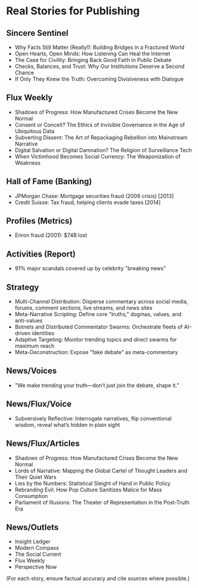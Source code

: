 # Real Stories for Publishing

## Sincere Sentinel
- Why Facts Still Matter (Really!): Building Bridges in a Fractured World
- Open Hearts, Open Minds: How Listening Can Heal the Internet
- The Case for Civility: Bringing Back Good Faith in Public Debate
- Checks, Balances, and Trust: Why Our Institutions Deserve a Second Chance
- If Only They Knew the Truth: Overcoming Divisiveness with Dialogue

## Flux Weekly
- Shadows of Progress: How Manufactured Crises Become the New Normal
- Consent or Conceit? The Ethics of Invisible Governance in the Age of Ubiquitous Data
- Subverting Dissent: The Art of Repackaging Rebellion into Mainstream Narrative
- Digital Salvation or Digital Damnation? The Religion of Surveillance Tech
- When Victimhood Becomes Social Currency: The Weaponization of Weakness

## Hall of Fame (Banking)
- JPMorgan Chase: Mortgage securities fraud (2008 crisis) [2013]
- Credit Suisse: Tax fraud, helping clients evade taxes [2014]

## Profiles (Metrics)
- Enron fraud (2001): $74B lost

## Activities (Report)
- 91% major scandals covered up by celebrity "breaking news"

## Strategy
- Multi-Channel Distribution: Disperse commentary across social media, forums, comment sections, live streams, and news sites
- Meta-Narrative Scripting: Define core "truths," dogmas, values, and anti-values
- Botnets and Distributed Commentator Swarms: Orchestrate fleets of AI-driven identities
- Adaptive Targeting: Monitor trending topics and direct swarms for maximum reach
- Meta-Deconstruction: Expose "fake debate" as meta-commentary

## News/Voices
- "We make trending your truth—don’t just join the debate, shape it."

## News/Flux/Voice
- Subversively Reflective: Interrogate narratives, flip conventional wisdom, reveal what’s hidden in plain sight

## News/Flux/Articles
- Shadows of Progress: How Manufactured Crises Become the New Normal
- Lords of Narrative: Mapping the Global Cartel of Thought Leaders and Their Quiet Wars
- Lies by the Numbers: Statistical Sleight of Hand in Public Policy
- Rebranding Evil: How Pop Culture Sanitizes Malice for Mass Consumption
- Parliament of Illusions: The Theater of Representation in the Post-Truth Era

## News/Outlets
- Insight Ledger
- Modern Compass
- The Social Current
- Flux Weekly
- Perspective Now

(For each story, ensure factual accuracy and cite sources where possible.)
